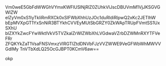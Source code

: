 Vm0weE5GbFdWWGhVYmxKWFlUSlNjRlZ0ZUhkVlJscDBUVmM1VjJKSGVGWlZW
elZyVm0xS1IyTkliRmRXCk0xSlFWbXhhUzJOc1duRldiRlpwQ2xKc2JETlhW
bEpMVXpGT1YxSnNiR3BTYkhCVVEyMUtSbGRZY0ZkWApTRUpFVmtSS1UxSXhU
blZXYkZwcFYwWktlVkV5TVZkalZrWlZWbXhLVGdwaVZrbDZWMnRXYTFVeFRr
ZFQKYkZaT1VsaFNSVmxzVlRGTlZtdDNVbFJzVVZWWE9VeGFWbWhMWVVGdlMy
TnVTbXdLQ25OcGJBPT0KCmV6aw==

okp
